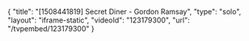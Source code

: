 {
    "title": "[1508441819] Secret Diner - Gordon Ramsay",
    "type": "solo",
    "layout": "iframe-static",
    "videoId": "123179300",
    "url": "\/tvpembed\/123179300"
}